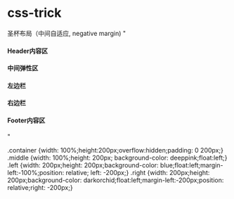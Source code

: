 # css-trick

圣杯布局（中间自适应, negative margin)
"<h4>Header内容区</h4>
<div class="container">
  <div class="middle"><h4>中间弹性区</h4></div>
  <div class="left"><h4>左边栏</h4></div>
  <div class="right"><h4>右边栏</h4></div>
</div>
<h4>Footer内容区</h4>"

.container {width: 100%;height:200px;overflow:hidden;padding: 0 200px;}
.middle {width: 100%;height: 200px; background-color: deeppink;float:left;}
.left {width: 200px;height: 200px;background-color: blue;float:left;margin-left:-100%;position: relative; left: -200px;}
.right {width: 200px;height: 200px;background-color: darkorchid;float:left;margin-left:-200px;position: relative;right: -200px;}
